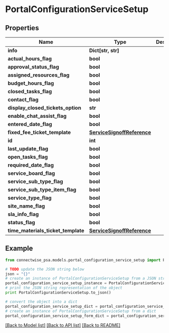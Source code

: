 # PortalConfigurationServiceSetup


## Properties
Name | Type | Description | Notes
------------ | ------------- | ------------- | -------------
**info** | **Dict[str, str]** |  | [optional] 
**actual_hours_flag** | **bool** |  | [optional] 
**approval_status_flag** | **bool** |  | [optional] 
**assigned_resources_flag** | **bool** |  | [optional] 
**budget_hours_flag** | **bool** |  | [optional] 
**closed_tasks_flag** | **bool** |  | [optional] 
**contact_flag** | **bool** |  | [optional] 
**display_closed_tickets_option** | **str** |  | 
**enable_chat_assist_flag** | **bool** |  | [optional] 
**entered_date_flag** | **bool** |  | [optional] 
**fixed_fee_ticket_template** | [**ServiceSignoffReference**](ServiceSignoffReference.md) |  | [optional] 
**id** | **int** |  | [optional] 
**last_update_flag** | **bool** |  | [optional] 
**open_tasks_flag** | **bool** |  | [optional] 
**required_date_flag** | **bool** |  | [optional] 
**service_board_flag** | **bool** |  | [optional] 
**service_sub_type_flag** | **bool** |  | [optional] 
**service_sub_type_item_flag** | **bool** |  | [optional] 
**service_type_flag** | **bool** |  | [optional] 
**site_name_flag** | **bool** |  | [optional] 
**sla_info_flag** | **bool** |  | [optional] 
**status_flag** | **bool** |  | [optional] 
**time_materials_ticket_template** | [**ServiceSignoffReference**](ServiceSignoffReference.md) |  | [optional] 

## Example

```python
from connectwise_psa.models.portal_configuration_service_setup import PortalConfigurationServiceSetup

# TODO update the JSON string below
json = "{}"
# create an instance of PortalConfigurationServiceSetup from a JSON string
portal_configuration_service_setup_instance = PortalConfigurationServiceSetup.from_json(json)
# print the JSON string representation of the object
print PortalConfigurationServiceSetup.to_json()

# convert the object into a dict
portal_configuration_service_setup_dict = portal_configuration_service_setup_instance.to_dict()
# create an instance of PortalConfigurationServiceSetup from a dict
portal_configuration_service_setup_form_dict = portal_configuration_service_setup.from_dict(portal_configuration_service_setup_dict)
```
[[Back to Model list]](../README.md#documentation-for-models) [[Back to API list]](../README.md#documentation-for-api-endpoints) [[Back to README]](../README.md)



